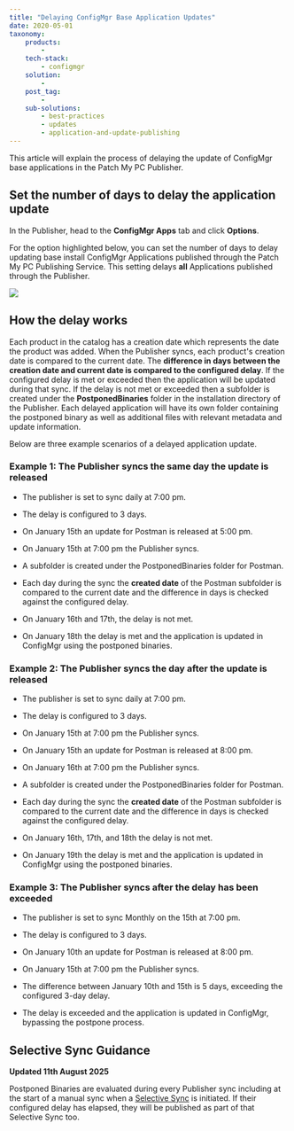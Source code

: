```yaml
---
title: "Delaying ConfigMgr Base Application Updates"
date: 2020-05-01
taxonomy:
    products:
        - 
    tech-stack:
        - configmgr
    solution:
        - 
    post_tag:
        - 
    sub-solutions:
        - best-practices
        - updates
        - application-and-update-publishing
---
```


This article will explain the process of delaying the update of ConfigMgr base applications in the Patch My PC Publisher. 

## Set the number of days to delay the application update

In the Publisher, head to the **ConfigMgr Apps** tab and click **Options**.

For the option highlighted below, you can set the number of days to delay updating base install ConfigMgr Applications published through the Patch My PC Publishing Service. This setting delays **all** Applications published through the Publisher.

![](../../_images/DelayUpdate3_1-2.png)

## How the delay works

Each product in the catalog has a creation date which represents the date the product was added. When the Publisher syncs, each product's creation date is compared to the current date. The **difference in days between the creation date and current date is compared to the configured delay**. If the configured delay is met or exceeded then the application will be updated during that sync. If the delay is not met or exceeded then a subfolder is created under the **PostponedBinaries** folder in the installation directory of the Publisher. Each delayed application will have its own folder containing the postponed binary as well as additional files with relevant metadata and update information. 

Below are three example scenarios of a delayed application update.

### Example 1: The Publisher syncs the same day the update is released

- The publisher is set to sync daily at 7:00 pm.

- The delay is configured to 3 days.

- On January 15th an update for Postman is released at 5:00 pm.

- On January 15th at 7:00 pm the Publisher syncs.

- A subfolder is created under the PostponedBinaries folder for Postman.

- Each day during the sync the **created date** of the Postman subfolder is compared to the current date and the difference in days is checked against the configured delay.

- On January 16th and 17th, the delay is not met.

- On January 18th the delay is met and the application is updated in ConfigMgr using the postponed binaries.

### Example 2: The Publisher syncs the day after the update is released

- The publisher is set to sync daily at 7:00 pm.

- The delay is configured to 3 days.

- On January 15th at 7:00 pm the Publisher syncs.

- On January 15th an update for Postman is released at 8:00 pm.

- On January 16th at 7:00 pm the Publisher syncs.

- A subfolder is created under the PostponedBinaries folder for Postman.

- Each day during the sync the **created date** of the Postman subfolder is compared to the current date and the difference in days is checked against the configured delay.

- On January 16th, 17th, and 18th the delay is not met.

- On January 19th the delay is met and the application is updated in ConfigMgr using the postponed binaries.

### Example 3: The Publisher syncs after the delay has been exceeded

- The publisher is set to sync Monthly on the 15th at 7:00 pm.

- The delay is configured to 3 days.

- On January 10th an update for Postman is released at 8:00 pm.

- On January 15th at 7:00 pm the Publisher syncs.

- The difference between January 10th and 15th is 5 days, exceeding the configured 3-day delay.

- The delay is exceeded and the application is updated in ConfigMgr, bypassing the postpone process.

## **Selective Sync Guidance**

**Updated 11th August 2025**

Postponed Binaries are evaluated during every Publisher sync including at the start of a manual sync when a [Selective Sync](https://patchmypc.com/kb/right-click-options-available-updates/#publish-this-product-during-the-next-manual-sync-selective-sync) is initiated. If their configured delay has elapsed, they will be published as part of that Selective Sync too.
